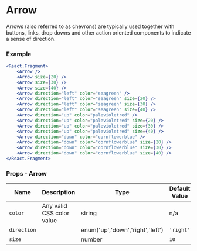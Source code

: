 # Arrow


Arrows (also referred to as chevrons) are typically used together with buttons, links, drop downs and other action oriented components to indicate a sense of direction.

### Example

```jsx live=true
<React.Fragment>
	<Arrow />
	<Arrow size={20} />
	<Arrow size={30} />
	<Arrow size={40} />
	<Arrow direction="left" color="seagreen" />
	<Arrow direction="left" color="seagreen" size={20} />
	<Arrow direction="left" color="seagreen" size={30} />
	<Arrow direction="left" color="seagreen" size={40} />
	<Arrow direction="up" color="palevioletred" />
	<Arrow direction="up" color="palevioletred" size={20} />
	<Arrow direction="up" color="palevioletred" size={30} />
	<Arrow direction="up" color="palevioletred" size={40} />
	<Arrow direction="down" color="cornflowerblue" />
	<Arrow direction="down" color="cornflowerblue" size={20} />
	<Arrow direction="down" color="cornflowerblue" size={30} />
	<Arrow direction="down" color="cornflowerblue" size={40} />
</React.Fragment>
```

### Props - Arrow
Name | Description   | Type  | Default Value  |
--- | --- | --- | --- |
`color` | Any valid CSS color value | string | n/a
`direction` |  | enum('up','down','right','left') | `'right'`
`size` |  | number | `10`
